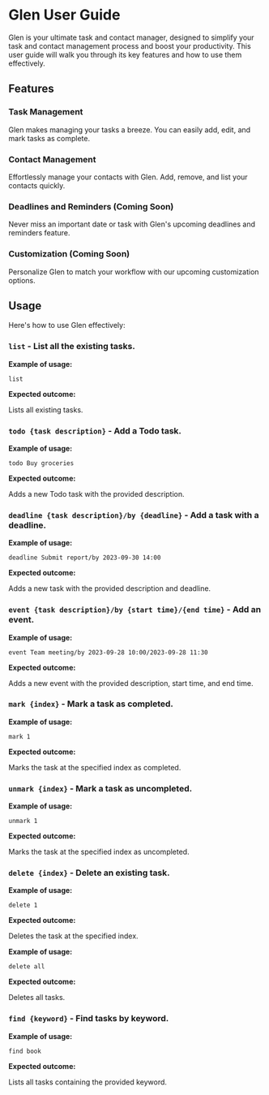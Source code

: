 # Glen User Guide
Glen is your ultimate task and contact manager, designed to simplify your task and contact management process and boost your productivity. This user guide will walk you through its key features and how to use them effectively.

## Features

### Task Management
Glen makes managing your tasks a breeze. You can easily add, edit, and mark tasks as complete.

### Contact Management
Effortlessly manage your contacts with Glen. Add, remove, and list your contacts quickly.

### Deadlines and Reminders (Coming Soon)
Never miss an important date or task with Glen's upcoming deadlines and reminders feature.

### Customization (Coming Soon)
Personalize Glen to match your workflow with our upcoming customization options.

## Usage
Here's how to use Glen effectively:

### `list` - List all the existing tasks.

**Example of usage:**

`list`

**Expected outcome:**

Lists all existing tasks.

### `todo {task description}` - Add a Todo task.

**Example of usage:**

`todo Buy groceries`

**Expected outcome:**

Adds a new Todo task with the provided description.

### `deadline {task description}/by {deadline}` - Add a task with a deadline.

**Example of usage:**

`deadline Submit report/by 2023-09-30 14:00`

**Expected outcome:**

Adds a new task with the provided description and deadline.

### `event {task description}/by {start time}/{end time}` - Add an event.

**Example of usage:**

`event Team meeting/by 2023-09-28 10:00/2023-09-28 11:30`

**Expected outcome:**

Adds a new event with the provided description, start time, and end time.

### `mark {index}` - Mark a task as completed.

**Example of usage:**

`mark 1`

**Expected outcome:**

Marks the task at the specified index as completed.

### `unmark {index}` - Mark a task as uncompleted.

**Example of usage:**

`unmark 1`

**Expected outcome:**

Marks the task at the specified index as uncompleted.

### `delete {index}` - Delete an existing task.

**Example of usage:**

`delete 1`

**Expected outcome:**

Deletes the task at the specified index.

**Example of usage:**

`delete all`

**Expected outcome:**

Deletes all tasks.

### `find {keyword}` - Find tasks by keyword.

**Example of usage:**

`find book`

**Expected outcome:**

Lists all tasks containing the provided keyword.
